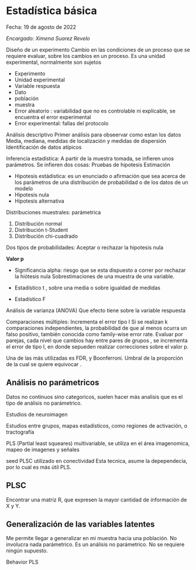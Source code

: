 
# Estadística básica

Fecha: 19 de agosto de 2022

*Encargado: Ximena Suarez Revelo*

Diseño de un experimento 
Cambio en las condiciones de un proceso que se requiere evaluar, sobre los cambios en un proceso. Es una unidad experimental, normalmente son sujetos

* Experimento
* Unidad experimental
* Variable respuesta 
* Dato
* población
* muestra
* Error aleatorio : variabilidad que no es controlable ni explicable, se encuentra el error experimental
* Error experimental: fallas del protocolo


Análisis descriptivo 
Primer análisis para obseervar como estan los datos
Media, mediana, medidas de localización y medidas de dispersión
Identificación de datos atípicos 


Inferencia estadística: 
A partir de la muestra tomada, se infieren unos parámetros. Se infieren dos cosas: 
Pruebas de hipotesis 
Estimación 

* Hipotesis estádistica: es un enunciado o afirmación que sea acerca de los parámetros de una distribución de probabilidad o de los datos  de un modelo
* Hipotesis nula
* Hipotesis alternativa 


Distribuciones muestrales: parámetrica
1. Distribución normal
2. Distribución t-Student
3. Distribución chi-cuadrado

Dos tipos de probabilidades: Aceptar o rechazar la hipotesis nula 

**Valor p**
* Significancia alpha: riesgo que se esta dispuesto a correr por rechazar la hiótesis nula
Sobrestimaciones de una muestra de una variable.

* Estadístico t , sobre una media o sobre igualdad de medidas
* Estadístico F 

Análisis de varianza (ANOVA)
Que efecto tiene sobre la variable respuesta

Comparaciones múltiples:
Incrementa el error tipo I 
Si se realizan k comparaciones independientes, la probabilidad de que al menos ocurra un falso positivo, también conocida como family-wise error rate. 
Evaluar por parejas, cada nivel que cambios hay entre pares de grupos , se incrementa el error de tipo I, en donde sepueden realizar correcciones sobre el valor p. 

Una de las más utilizadas es FDR, y Boonferroni. Umbral de la proporción de la cual se quiere equivocar .

## Análisis no parámetricos 
Datos no continuos sino categoricos, suelen hacer más analisis que es el tipo de análisis no parámetrico. 

Estudios de neuroimagen

Estudios entre grupos, mapas estadisticos, como regiones de activación, o tractografía 

PLS (Partial least squeares)
multivariable, se utiliza en el área imagenomica, mapeo de imagenes y señales

seed PLSC utilizado en conectividad
Esta tecnica, asume la depependecia, por lo cual es más útil PLS. 

## PLSC
Encontrar una matriz R, que expresen la mayor cantidad de información de X y Y. 

## Generalización de las variables latentes
Me permite llegar a generalizar en mi muestra hacia una población. No involucra nada parámetrico. Es un análisis no parámetrico. No se requiere ningún supuesto.

Behavior PLS







